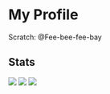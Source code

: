 # My Profile
Scratch: @Fee-bee-fee-bay
## Stats
![](https://github-readme-stats.vercel.app/api?username=cardinal9999&show_icons=true&theme=radical)
![](https://github-profile-trophy.vercel.app/?username=cardinal9999&theme=radical)
![](https://github-readme-stats.vercel.app/api/top-langs/?username=cardinal9999&langs_count=9999999&theme=radical&layout=compact)
